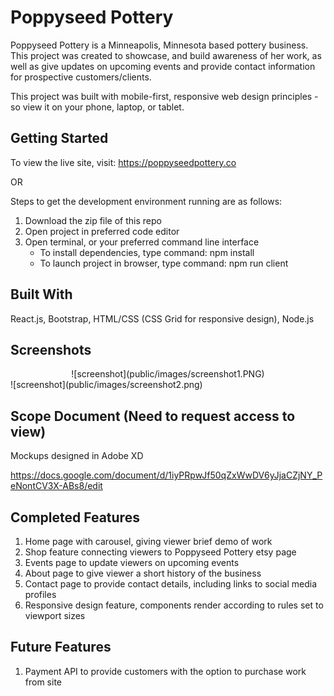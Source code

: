 # Poppyseed Pottery
Poppyseed Pottery is a Minneapolis, Minnesota based pottery business. This project was created to showcase, and build awareness of her work, as well as give updates on upcoming events and provide contact information for prospective customers/clients. 

This project was built with mobile-first, responsive web design principles - so view it on your phone, laptop, or tablet.

## Getting Started

To view the live site, visit: 
https://poppyseedpottery.co

OR 

Steps to get the development environment running are as follows: 

1) Download the zip file of this repo
2) Open project in preferred code editor
3) Open terminal, or your preferred command line interface
    - To install dependencies, type command: 
        npm install
    - To launch project in browser, type command: 
        npm run client 

## Built With
React.js, Bootstrap, HTML/CSS (CSS Grid for responsive design), Node.js

## Screenshots
<center>
![screenshot](public/images/screenshot1.PNG)
</center>
![screenshot](public/images/screenshot2.png)

## Scope Document (Need to request access to view)

Mockups designed in Adobe XD

https://docs.google.com/document/d/1iyPRpwJf50qZxWwDV6yJjaCZjNY_PeNontCV3X-ABs8/edit

## Completed Features 

1) Home page with carousel, giving viewer brief demo of work 
2) Shop feature connecting viewers to Poppyseed Pottery etsy page 
3) Events page to update viewers on upcoming events 
4) About page to give viewer a short history of the business 
5) Contact page to provide contact details, including links to social media profiles 
6) Responsive design feature, components render according to rules set to viewport sizes

## Future Features 

1) Payment API to provide customers with the option to purchase work from site





